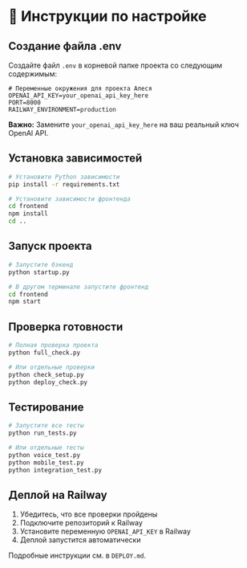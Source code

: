 # 🔧 Инструкции по настройке

## Создание файла .env

Создайте файл `.env` в корневой папке проекта со следующим содержимым:

```env
# Переменные окружения для проекта Алеся
OPENAI_API_KEY=your_openai_api_key_here
PORT=8000
RAILWAY_ENVIRONMENT=production
```

**Важно:** Замените `your_openai_api_key_here` на ваш реальный ключ OpenAI API.

## Установка зависимостей

```bash
# Установите Python зависимости
pip install -r requirements.txt

# Установите зависимости фронтенда
cd frontend
npm install
cd ..
```

## Запуск проекта

```bash
# Запустите бэкенд
python startup.py

# В другом терминале запустите фронтенд
cd frontend
npm start
```

## Проверка готовности

```bash
# Полная проверка проекта
python full_check.py

# Или отдельные проверки
python check_setup.py
python deploy_check.py
```

## Тестирование

```bash
# Запустите все тесты
python run_tests.py

# Или отдельные тесты
python voice_test.py
python mobile_test.py
python integration_test.py
```

## Деплой на Railway

1. Убедитесь, что все проверки пройдены
2. Подключите репозиторий к Railway
3. Установите переменную `OPENAI_API_KEY` в Railway
4. Деплой запустится автоматически

Подробные инструкции см. в `DEPLOY.md`.
